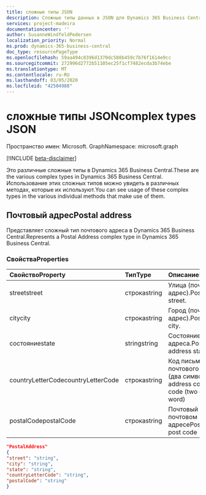 ```yaml
---
title: сложные типы JSON
description: Сложные типы данных в JSON для Dynamics 365 Business Central.
services: project-madeira
documentationcenter: ''
author: SusanneWindfeldPedersen
localization_priority: Normal
ms.prod: dynamics-365-business-central
doc_type: resourcePageType
ms.openlocfilehash: 59aa494c8396d1370dc588b459c7b76f1614e9cc
ms.sourcegitcommit: 272996d2772b51105ec25f1cf7482ecda3b74ebe
ms.translationtype: MT
ms.contentlocale: ru-RU
ms.lasthandoff: 03/05/2020
ms.locfileid: "42504988"
---
```

# <a name="complex-types-json"></a><span data-ttu-id="1e46b-103">сложные типы JSON</span><span class="sxs-lookup"><span data-stu-id="1e46b-103">complex types JSON</span></span>

<span data-ttu-id="1e46b-104">Пространство имен: Microsoft. Graph</span><span class="sxs-lookup"><span data-stu-id="1e46b-104">Namespace: microsoft.graph</span></span>

[!INCLUDE [beta-disclaimer](../../includes/beta-disclaimer.md)]

<span data-ttu-id="1e46b-105">Это различные сложные типы в Dynamics 365 Business Central.</span><span class="sxs-lookup"><span data-stu-id="1e46b-105">These are the various complex types in Dynamics 365 Business Central.</span></span> <span data-ttu-id="1e46b-106">Использование этих сложных типов можно увидеть в различных методах, которые их используют.</span><span class="sxs-lookup"><span data-stu-id="1e46b-106">You can see usage of these complex types in the various individual methods that make use of them.</span></span>

## <a name="postal-address"></a><span data-ttu-id="1e46b-107">Почтовый адрес</span><span class="sxs-lookup"><span data-stu-id="1e46b-107">Postal address</span></span>

<span data-ttu-id="1e46b-108">Представляет сложный тип почтового адреса в Dynamics 365 Business Central.</span><span class="sxs-lookup"><span data-stu-id="1e46b-108">Represents a Postal Address complex type in Dynamics 365 Business Central.</span></span>

### <a name="properties"></a><span data-ttu-id="1e46b-109">Свойства</span><span class="sxs-lookup"><span data-stu-id="1e46b-109">Properties</span></span>
| <span data-ttu-id="1e46b-110">Свойство</span><span class="sxs-lookup"><span data-stu-id="1e46b-110">Property</span></span>     | <span data-ttu-id="1e46b-111">Тип</span><span class="sxs-lookup"><span data-stu-id="1e46b-111">Type</span></span>       |<span data-ttu-id="1e46b-112">Описание</span><span class="sxs-lookup"><span data-stu-id="1e46b-112">Description</span></span>             |
|:-------------|:---------|:-----------------------|
|<span data-ttu-id="1e46b-113">street</span><span class="sxs-lookup"><span data-stu-id="1e46b-113">street</span></span>        |<span data-ttu-id="1e46b-114">строка</span><span class="sxs-lookup"><span data-stu-id="1e46b-114">string</span></span>    |<span data-ttu-id="1e46b-115">Улица (почтовый адрес).</span><span class="sxs-lookup"><span data-stu-id="1e46b-115">Postal address street.</span></span>  |
|<span data-ttu-id="1e46b-116">city</span><span class="sxs-lookup"><span data-stu-id="1e46b-116">city</span></span>          |<span data-ttu-id="1e46b-117">строка</span><span class="sxs-lookup"><span data-stu-id="1e46b-117">string</span></span>    |<span data-ttu-id="1e46b-118">Город (почтовый адрес).</span><span class="sxs-lookup"><span data-stu-id="1e46b-118">Postal address city.</span></span>    |
|<span data-ttu-id="1e46b-119">состояние</span><span class="sxs-lookup"><span data-stu-id="1e46b-119">state</span></span>         |<span data-ttu-id="1e46b-120">string</span><span class="sxs-lookup"><span data-stu-id="1e46b-120">string</span></span>    |<span data-ttu-id="1e46b-121">Состояние почтового адреса.</span><span class="sxs-lookup"><span data-stu-id="1e46b-121">Postal address state.</span></span>   |
|<span data-ttu-id="1e46b-122">countryLetterCode</span><span class="sxs-lookup"><span data-stu-id="1e46b-122">countryLetterCode</span></span>|<span data-ttu-id="1e46b-123">строка</span><span class="sxs-lookup"><span data-stu-id="1e46b-123">string</span></span> |<span data-ttu-id="1e46b-124">Код письма для почтового адреса (два символа)</span><span class="sxs-lookup"><span data-stu-id="1e46b-124">Postal address country letter code (two character word)</span></span>|
|<span data-ttu-id="1e46b-125">postalCode</span><span class="sxs-lookup"><span data-stu-id="1e46b-125">postalCode</span></span>    |<span data-ttu-id="1e46b-126">строка</span><span class="sxs-lookup"><span data-stu-id="1e46b-126">string</span></span>    |<span data-ttu-id="1e46b-127">Почтовый индекс в почтовом адресе</span><span class="sxs-lookup"><span data-stu-id="1e46b-127">Postal address post code</span></span>|

```json
"PostalAddress" 
{ 
"street": "string",
"city": "string", 
"state": "string", 
"countryLetterCode": "string", 
"postalCode": "string" 
} 
 ```

